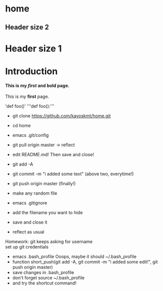 # home

## Header size 2
# Header size 1

# Introduction
#### This is my *first* and **bold** page.
This is my **first** page.


'def foo()'
'''def foo():'''


* git clone https://github.com/kayoskmt/home.git
* cd home
* emacs .git/config
* git pull origin master -> reflect 

* edit README.md! Then save and close!

* git add -A
* git commit -m "i added some text"
(above two, everytime!)
* git push origin master (finally!)


* make any random file
* emacs .gitignore
* add the filename you want to hide
* save and close it
* reflect as usual


Homework:
git keeps asking for username<br>
set up git credentials

* emacs .bash_profile
Ooops, maybe it should  ~/.bash_profile
* function short_push(git add -A, git commit -m "i added some edit!", git push origin master)
* save changes in .bash_profile
* don't forget source ~/.bash_profile
* and try the shortcut command!
